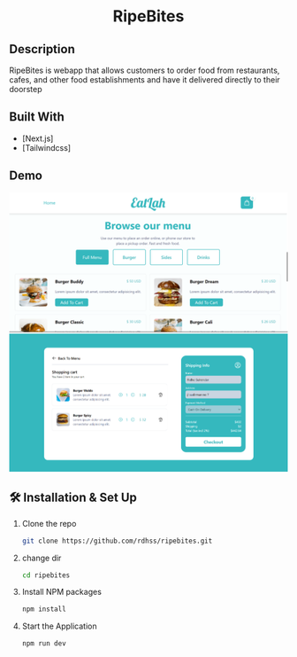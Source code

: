 <h1 align="center">
  RipeBites
</h1>

## Description

RipeBites is webapp that allows customers to order food from restaurants, cafes, and other food establishments and have it delivered directly to their doorstep

## Built With

- [Next.js]
- [Tailwindcss]


## Demo
<div align="center">
  <img alt="Logo" src="./src/assets/eatlah-1.png" />
</div>

<div align="center">
  <img alt="Logo" src="./src/assets/eatlah-2.png" />
</div>

## 🛠 Installation & Set Up

1. Clone the repo
   ```sh
   git clone https://github.com/rdhss/ripebites.git
   ```
1. change dir
   ```sh
   cd ripebites
   ```
2. Install NPM packages
   ```sh
   npm install
   ```
3. Start the Application
   ```sh
   npm run dev
   ```